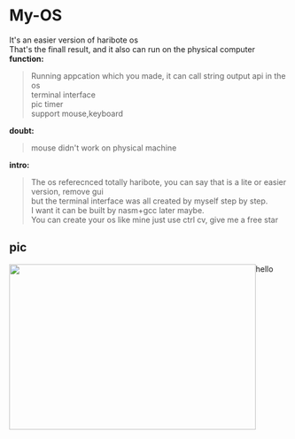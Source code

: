 # My-OS
It's an easier version of haribote os<br>
That's the finall result, and it also can run on the physical computer<br>
**function:**
>Running appcation which you made, it can call string output api in the os<br>
      terminal interface<br>
      pic timer<br>
      support mouse,keyboard<br>
    
**doubt:**<br>
>mouse didn't work on physical machine<br>
  
**intro:**<br>
>The os referecnced totally haribote, you can say that is a lite or easier version, remove gui<br>
  but the terminal interface was all created by myself step by step. <br>
  I want it can be built by nasm+gcc later maybe.<br>
  You can create your os like mine just use ctrl cv, give me a free star<br>
 ## pic
 <img src="https://user-images.githubusercontent.com/19501714/220240397-07926d15-42c0-49e5-8a9b-7eff19a8b5f5.png" alt="" width="445" height="299" loading="lazy" style="float: left;" />

 hello

